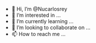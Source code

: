 - 👋 Hi, I’m @Nucarlosrey
- 👀 I’m interested in ...
- 🌱 I’m currently learning ...
- 💞️ I’m looking to collaborate on ...
- 📫 How to reach me ...

<!---
Nucarlosrey/Nucarlosrey is a ✨ special ✨ repository because its `README.md` (this file) appears on your GitHub profile.
You can click the Preview link to take a look at your changes.
--->
